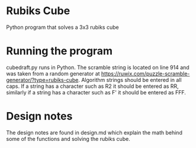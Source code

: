 # Rubiks Cube
Python program that solves a 3x3 rubiks cube

# Running the program
cubedraft.py runs in Python. The scramble string is located on line 914 and was taken from a random generator at https://ruwix.com/puzzle-scramble-generator/?type=rubiks-cube. Algorithm strings should be entered in all caps. If a string has a character such as R2 it should be entered as RR, similarly if a string has a character such as F' it should be entered as FFF.

# Design notes
The design notes are found in design.md which explain the math behind some of the functions and solving the rubiks cube.
